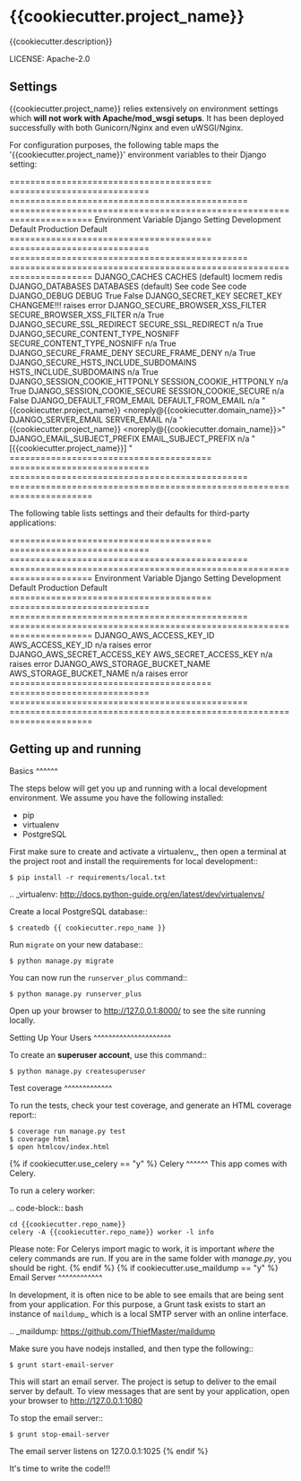 {{cookiecutter.project_name}}
==============================

{{cookiecutter.description}}


LICENSE: Apache-2.0

Settings
------------

{{cookiecutter.project_name}} relies extensively on environment settings which **will not work with Apache/mod_wsgi setups**. It has been deployed successfully with both Gunicorn/Nginx and even uWSGI/Nginx.

For configuration purposes, the following table maps the '{{cookiecutter.project_name}}' environment variables to their Django setting:

======================================= =========================== ============================================== ======================================================================
Environment Variable                    Django Setting              Development Default                            Production Default
======================================= =========================== ============================================== ======================================================================
DJANGO_CACHES                           CACHES (default)            locmem                                         redis
DJANGO_DATABASES                        DATABASES (default)         See code                                       See code
DJANGO_DEBUG                            DEBUG                       True                                           False
DJANGO_SECRET_KEY                       SECRET_KEY                  CHANGEME!!!                                    raises error
DJANGO_SECURE_BROWSER_XSS_FILTER        SECURE_BROWSER_XSS_FILTER   n/a                                            True
DJANGO_SECURE_SSL_REDIRECT              SECURE_SSL_REDIRECT         n/a                                            True
DJANGO_SECURE_CONTENT_TYPE_NOSNIFF      SECURE_CONTENT_TYPE_NOSNIFF n/a                                            True
DJANGO_SECURE_FRAME_DENY                SECURE_FRAME_DENY           n/a                                            True
DJANGO_SECURE_HSTS_INCLUDE_SUBDOMAINS   HSTS_INCLUDE_SUBDOMAINS     n/a                                            True
DJANGO_SESSION_COOKIE_HTTPONLY          SESSION_COOKIE_HTTPONLY     n/a                                            True
DJANGO_SESSION_COOKIE_SECURE            SESSION_COOKIE_SECURE       n/a                                            False
DJANGO_DEFAULT_FROM_EMAIL               DEFAULT_FROM_EMAIL          n/a                                            "{{cookiecutter.project_name}} <noreply@{{cookiecutter.domain_name}}>"
DJANGO_SERVER_EMAIL                     SERVER_EMAIL                n/a                                            "{{cookiecutter.project_name}} <noreply@{{cookiecutter.domain_name}}>"
DJANGO_EMAIL_SUBJECT_PREFIX             EMAIL_SUBJECT_PREFIX        n/a                                            "[{{cookiecutter.project_name}}] "
======================================= =========================== ============================================== ======================================================================

The following table lists settings and their defaults for third-party applications:

======================================= =========================== ============================================== ======================================================================
Environment Variable                    Django Setting              Development Default                            Production Default
======================================= =========================== ============================================== ======================================================================
DJANGO_AWS_ACCESS_KEY_ID                AWS_ACCESS_KEY_ID           n/a                                            raises error
DJANGO_AWS_SECRET_ACCESS_KEY            AWS_SECRET_ACCESS_KEY       n/a                                            raises error
DJANGO_AWS_STORAGE_BUCKET_NAME          AWS_STORAGE_BUCKET_NAME     n/a                                            raises error
======================================= =========================== ============================================== ======================================================================

Getting up and running
----------------------

Basics
^^^^^^

The steps below will get you up and running with a local development environment. We assume you have the following installed:

* pip
* virtualenv
* PostgreSQL

First make sure to create and activate a virtualenv_, then open a terminal at the project root and install the requirements for local development::

    $ pip install -r requirements/local.txt

.. _virtualenv: http://docs.python-guide.org/en/latest/dev/virtualenvs/

Create a local PostgreSQL database::

    $ createdb {{ cookiecutter.repo_name }}

Run ``migrate`` on your new database::

    $ python manage.py migrate

You can now run the ``runserver_plus`` command::

    $ python manage.py runserver_plus

Open up your browser to http://127.0.0.1:8000/ to see the site running locally.

Setting Up Your Users
^^^^^^^^^^^^^^^^^^^^^

To create an **superuser account**, use this command::

    $ python manage.py createsuperuser

Test coverage
^^^^^^^^^^^^^

To run the tests, check your test coverage, and generate an HTML coverage report::

    $ coverage run manage.py test
    $ coverage html
    $ open htmlcov/index.html

{% if cookiecutter.use_celery == "y" %}
Celery
^^^^^^
This app comes with Celery.

To run a celery worker:

.. code-block:: bash

    cd {{cookiecutter.repo_name}}
    celery -A {{cookiecutter.repo_name}} worker -l info

Please note: For Celerys import magic to work, it is important *where* the celery commands are run. If you are in the same folder with *manage.py*, you should be right.
{% endif %}
{% if cookiecutter.use_maildump == "y" %}
Email Server
^^^^^^^^^^^^

In development, it is often nice to be able to see emails that are being sent from your application. For this purpose,
a Grunt task exists to start an instance of `maildump`_ which is a local SMTP server with an online interface.

.. _maildump: https://github.com/ThiefMaster/maildump

Make sure you have nodejs installed, and then type the following::

    $ grunt start-email-server

This will start an email server. The project is setup to deliver to the email server by default. To view messages
that are sent by your application, open your browser to http://127.0.0.1:1080

To stop the email server::

    $ grunt stop-email-server

The email server listens on 127.0.0.1:1025
{% endif %}

It's time to write the code!!!
